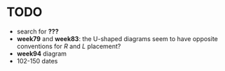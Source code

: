 # TODO

- search for **???**
- **week79** and **week83**: the U-shaped diagrams seem to have opposite conventions for $R$ and $L$ placement?
- **week94** diagram
- 102-150 dates